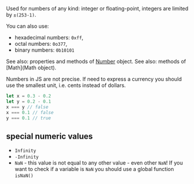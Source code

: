 Used for numbers of any kind: integer or floating-point, integers are limited by `±(253-1)`.

You can also use:
- hexadecimal numbers: `0xff`,
- octal numbers: `0o377`,
- binary numbers: `0b10101`

See also: properties and methods of [Number](Number) object.
See also: methods of [Math](Math object).

Numbers in JS are not precise. If need to express a currency you should use the smallest unit, i.e. cents instead of dollars.

```js
let x = 0.3 - 0.2
let y = 0.2 - 0.1
x === y // false
x === 0.1 // false
y === 0.1 // true
```

## special numeric values
- `Infinity`
- `-Infinity`
- `NaN` - this value is not equal to any other value - even other `NaN`! If you want to check if a variable is `NaN` you should use a global function `isNaN()`